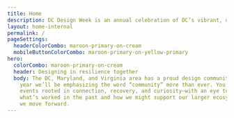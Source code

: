 ```yaml
---
title: Home
description: DC Design Week is an annual celebration of DC’s vibrant, diverse creative community.
layout: home-internal
permalink: /
pageSettings:
  headerColorCombo: maroon-primary-on-cream
  mobileButtonColorCombo: maroon-primary-on-yellow-primary
hero:
  colorCombo: maroon-primary-on-cream
  header: Designing in resilience together
  body: The DC, Maryland, and Virginia area has a proud design community, and this
    year we’ll be emphasizing the word “community” more than ever. You’ll see
    events rooted in connection, recovery, and curiosity—with an eye toward
    what’s worked in the past and how we might support our larger ecosystem as
    we move forward.
---
```

